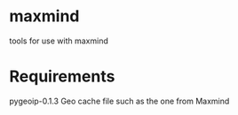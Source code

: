 maxmind
=======

tools for use with maxmind

Requirements
===========
pygeoip-0.1.3
Geo cache file such as the one from Maxmind

